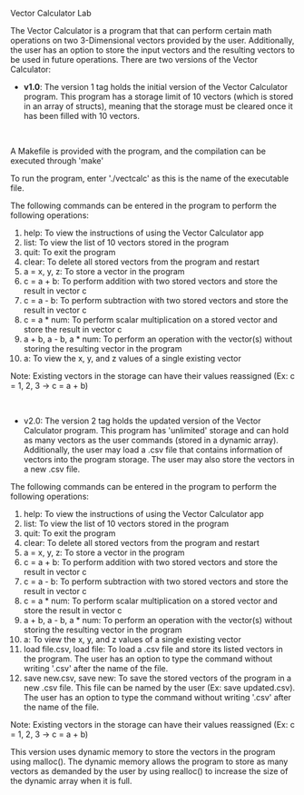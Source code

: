 Vector Calculator Lab



The Vector Calculator is a program that that can perform certain math operations on two 3-Dimensional vectors provided by the user. Additionally, the user has an option to store the input vectors and the resulting vectors to be used in future operations. There are two versions of the Vector Calculator:



* **v1.0**: The version 1 tag holds the initial version of the Vector Calculator program. This program has a storage limit of 10 vectors (which is stored in an array of structs), meaning that the storage must be cleared once it has been filled with 10 vectors.

 

A Makefile is provided with the program, and the compilation can be executed through 'make'

To run the program, enter './vectcalc' as this is the name of the executable file.



The following commands can be entered in the program to perform the following operations:

1. help: To view the instructions of using the Vector Calculator app
2. list: To view the list of 10 vectors stored in the program
3. quit: To exit the program
4. clear: To delete all stored vectors from the program and restart
5. a = x, y, z: To store a vector in the program
6. c = a + b: To perform addition with two stored vectors and store the result in vector c
7. c = a - b: To perform subtraction with two stored vectors and store the result in vector c
8. c = a \* num: To perform scalar multiplication on a stored vector and store the result in vector c
9. a + b, a - b, a \* num: To perform an operation with the vector(s) without storing the resulting vector in the program
10. a: To view the x, y, and z values of a single existing vector 



Note: Existing vectors in the storage can have their values reassigned (Ex: c = 1, 2, 3 -> c = a + b)

 





* v2.0: The version 2 tag holds the updated version of the Vector Calculator program. This program has 'unlimited' storage and can hold as many vectors as the user commands (stored in a dynamic array). Additionally, the user may load a .csv file that contains information of vectors into the program storage. The user may also store the vectors in a new .csv file. 



The following commands can be entered in the program to perform the following operations:

1. help: To view the instructions of using the Vector Calculator app
2. list: To view the list of 10 vectors stored in the program
3. quit: To exit the program
4. clear: To delete all stored vectors from the program and restart
5. a = x, y, z: To store a vector in the program
6. c = a + b: To perform addition with two stored vectors and store the result in vector c
7. c = a - b: To perform subtraction with two stored vectors and store the result in vector c
8. c = a \* num: To perform scalar multiplication on a stored vector and store the result in vector c
9. a + b, a - b, a \* num: To perform an operation with the vector(s) without storing the resulting vector in the program
10. a: To view the x, y, and z values of a single existing vector
11. load file.csv, load file: To load a .csv file and store its listed vectors in the program. The user has an option to type the command without writing '.csv' after the name of the file.
12. save new.csv, save new: To save the stored vectors of the program in a new .csv file. This file can be named by the user (Ex: save updated.csv). The user has an option to type the command without writing '.csv' after the name of the file.



Note: Existing vectors in the storage can have their values reassigned (Ex: c = 1, 2, 3 -> c = a + b)



This version uses dynamic memory to store the vectors in the program using malloc(). The dynamic memory allows the program to store as many vectors as demanded by the user by using realloc() to increase the size of the dynamic array when it is full.



